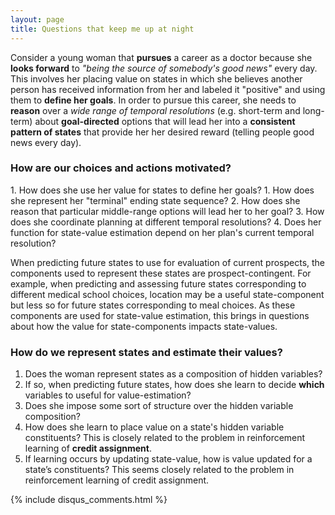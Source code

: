 ```yaml
---
layout: page
title: Questions that keep me up at night
---
```

<!-- <a class="dropdown-item" href="{{ site.baseurl }}/questions/#choices-motivated-value" id="navbarDropdownMenuLink">
  What motivates us?
</a>
<a class="dropdown-item" href="{{ site.baseurl }}/questions/#how-we-infer">
  How do we make inferences?
</a>
<a class="dropdown-item" href="{{ site.baseurl }}/questions/#resources" id="navbarDropdownMenuLink"> 
  What resources may help us understand these questions
</a> -->
<!-- In my mind, reinforcement learning and bayesian inference are two topics intimately connected in describing how people process information and learn to take actions they believe are optimizing their experience. Below I present some interesting examples and inspired questions. -->

<!-- <div class="container"> -->
<!-- what motivates us? -->
<!-- <h2 id="choices-motivated-value">The woman that wants to be a doctor</h2> -->
Consider a young woman that **pursues** a career as a doctor because she **looks forward** to *"being the source of somebody's good news"* every day. This involves her placing value on states in which she believes another person has received information from her and labeled it "positive" and using them to **define her goals**. In order to pursue this career, she needs to **reason** over a *wide range of temporal resolutions* (e.g. short-term and long-term) about **goal-directed** options that will lead her into a **consistent pattern of states** that provide her her desired reward  (telling people good news every day). 

<h3 id="choices-motivated"> How are our choices and actions motivated?</h3>
1. How does she use her value for states to define her goals?
1. How does she represent her "terminal" ending state sequence?
2. How does she reason that particular middle-range options will lead her to her goal?
3. How does she coordinate planning at different temporal resolutions? 
4. Does her function for state-value estimation depend on her plan's current temporal resolution? 

When predicting future states to use for evaluation of current prospects, the components used to represent these states are prospect-contingent. For example, when predicting and assessing future states corresponding to different medical school choices, location may be a useful state-component but less so for future states corresponding to meal choices. As these components are used for state-value estimation, this brings in questions about how the value for state-components impacts state-values.


<h3 id="value-hidden-variables">How do we represent states and estimate their values?</h3>

1. Does the woman represent states as a composition of hidden variables?
2. If so, when predicting future states, how does she learn to decide **which** variables to useful for value-estimation?
2. Does she impose some sort of structure over the hidden variable composition?
3. How does she learn to place value on a state's hidden variable constituents? This is closely related to the problem in reinforcement learning of **credit assignment**.
4. If learning occurs by updating state-value, how is value updated for a state’s constituents? This seems closely related to the problem in reinforcement learning of credit assignment.
<!-- 4. If the value she has for states is a function of what she has previously valued, how is this value transferred both to a state and its constituents? -->
<!-- 5. Is it a question of state-value estimation or hidden-variable-value estimation? If the latter, how do we decompose states into their constituents? -->
<!-- </div> -->


{% include disqus_comments.html %}